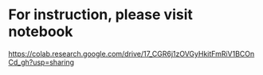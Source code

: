 # For instruction, please visit notebook
https://colab.research.google.com/drive/17_CGR6j1zOVGyHkitFmRiV1BCOnCd_gh?usp=sharing